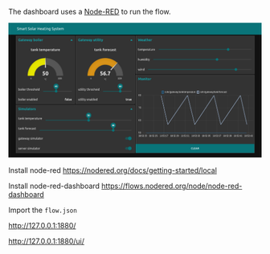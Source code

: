 The dashboard uses a [Node-RED](https://nodered.org) to run the flow.

![Dashboard Photo](../images/dashboard_photo.png)

Install node-red https://nodered.org/docs/getting-started/local

Install node-red-dashboard https://flows.nodered.org/node/node-red-dashboard

Import the `flow.json`

http://127.0.0.1:1880/

http://127.0.0.1:1880/ui/